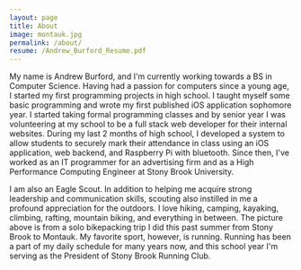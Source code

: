```yaml
---
layout: page
title: About
image: montauk.jpg
permalink: /about/
resume: /Andrew_Burford_Resume.pdf
---
```


My name is Andrew Burford, and I'm currently working towards a BS in Computer Science. Having had a passion for computers since a young age, I started my first programming projects in high school. I taught myself some basic programming and wrote my first published iOS application sophomore year. I started taking formal programming classes and by senior year I was volunteering at my school to be a full stack web developer for their internal websites. During my last 2 months of high school, I developed a system to allow students to securely mark their attendance in class using an iOS application, web backend, and Raspberry Pi with bluetooth. Since then, I've worked as an IT programmer for an advertising firm and as a High Performance Computing Engineer at Stony Brook University.

I am also an Eagle Scout. In addition to helping me acquire strong leadership and communication skills, scouting also instilled in me a profound appreciation for the outdoors. I love hiking, camping, kayaking, climbing, rafting, mountain biking, and everything in between. The picture above is from a solo bikepacking trip I did this past summer from Stony Brook to Montauk. My favorite sport, however, is running. Running has been a part of my daily schedule for many years now, and this school year I'm serving as the President of Stony Brook Running Club.
